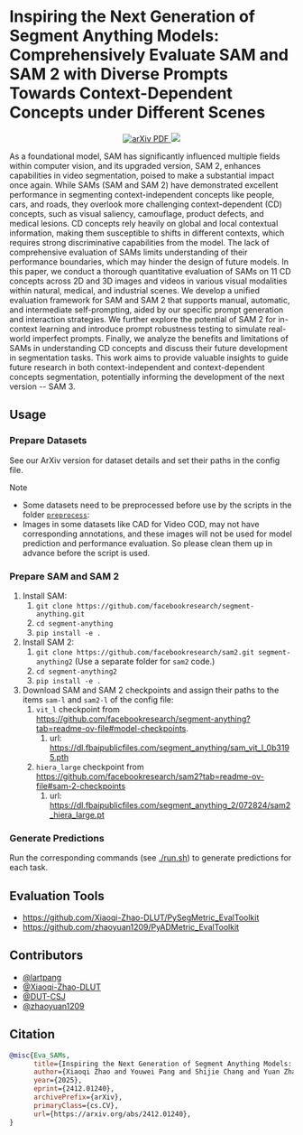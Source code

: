 # Inspiring the Next Generation of Segment Anything Models: Comprehensively Evaluate SAM and SAM 2 with Diverse Prompts Towards Context-Dependent Concepts under Different Scenes

<div align="center">
   <a href='https://arxiv.org/abs/2412.01240'>
      <img src='https://img.shields.io/badge/ArXiv-PDF-red?style=flat&logo=arXiv&logoColor=red' alt='arXiv PDF'>
   </a>
  <img src="https://img.shields.io/github/last-commit/lartpang/SAMs-CDConcepts-Eval">
</div>

As a foundational model, SAM has significantly influenced multiple fields within computer vision, and its upgraded version, SAM 2, enhances capabilities in video segmentation, poised to make a substantial impact once again. While SAMs (SAM and SAM 2) have demonstrated excellent performance in segmenting context-independent concepts like people, cars, and roads, they overlook more challenging context-dependent (CD) concepts, such as visual saliency, camouflage, product defects, and medical lesions. CD concepts rely heavily on global and local contextual information, making them susceptible to shifts in different contexts, which requires strong discriminative capabilities from the model. The lack of comprehensive evaluation of SAMs limits understanding of their performance boundaries, which may hinder the design of future models. In this paper, we conduct a thorough quantitative evaluation of SAMs on 11 CD concepts across 2D and 3D images and videos in various visual modalities within natural, medical, and industrial scenes. We develop a unified evaluation framework for SAM and SAM 2 that supports manual, automatic, and intermediate self-prompting, aided by our specific prompt generation and interaction strategies. We further explore the potential of SAM 2 for in-context learning and introduce prompt robustness testing to simulate real-world imperfect prompts. Finally, we analyze the benefits and limitations of SAMs in understanding CD concepts and discuss their future development in segmentation tasks. This work aims to provide valuable insights to guide future research in both context-independent and context-dependent concepts segmentation, potentially informing the development of the next version -- SAM 3.

## Usage

### Prepare Datasets

See our ArXiv version for dataset details and set their paths in the config file.

> [!note]
> - Some datasets need to be preprocessed before use by the scripts in the folder [`preprocess`](./preprocess/):
> - Images in some datasets like CAD for Video COD, may not have corresponding annotations, and these images will not be used for model prediction and performance evaluation. So please clean them up in advance before the script is used.

### Prepare SAM and SAM 2

1. Install SAM:
   1. `git clone https://github.com/facebookresearch/segment-anything.git`
   2. `cd segment-anything`
   3. `pip install -e .`
2. Install SAM 2:
   1. `git clone https://github.com/facebookresearch/sam2.git segment-anything2` (Use a separate folder for `sam2` code.)
   2. `cd segment-anything2`
   3. `pip install -e .`
3. Download SAM and SAM 2 checkpoints and assign their paths to the items `sam-l` and `sam2-l` of the config file:
   1. `vit_l` checkpoint from <https://github.com/facebookresearch/segment-anything?tab=readme-ov-file#model-checkpoints>.
      1. url: <https://dl.fbaipublicfiles.com/segment_anything/sam_vit_l_0b3195.pth>
   2. `hiera_large` checkpoint from <https://github.com/facebookresearch/sam2?tab=readme-ov-file#sam-2-checkpoints>
      1. url: <https://dl.fbaipublicfiles.com/segment_anything_2/072824/sam2_hiera_large.pt>

### Generate Predictions

Run the corresponding commands (see [./run.sh](./run.sh)) to generate predictions for each task.

## Evaluation Tools

- <https://github.com/Xiaoqi-Zhao-DLUT/PySegMetric_EvalToolkit>
- <https://github.com/zhaoyuan1209/PyADMetric_EvalToolkit>

## Contributors

- [@lartpang](https://github.com/lartpang)
- [@Xiaoqi-Zhao-DLUT](https://github.com/Xiaoqi-Zhao-DLUT)
- [@DUT-CSJ](https://github.com/DUT-CSJ)
- [@zhaoyuan1209](https://github.com/zhaoyuan1209)

## Citation

```bibtex
@misc{Eva_SAMs,
      title={Inspiring the Next Generation of Segment Anything Models: Comprehensively Evaluate SAM and SAM 2 with Diverse Prompts Towards Context-Dependent Concepts under Different Scenes}, 
      author={Xiaoqi Zhao and Youwei Pang and Shijie Chang and Yuan Zhao and Lihe Zhang and Huchuan Lu and Georges El Fakhri and Xiaofeng Liu},
      year={2025},
      eprint={2412.01240},
      archivePrefix={arXiv},
      primaryClass={cs.CV},
      url={https://arxiv.org/abs/2412.01240}, 
}
```
